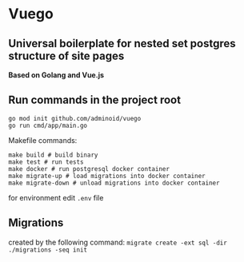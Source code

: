 # Vuego

## Universal boilerplate for nested set postgres structure of site pages

**Based on Golang and Vue.js**

## Run commands in the project root

```shell
go mod init github.com/adminoid/vuego
go run cmd/app/main.go
```

Makefile commands:
```shell
make build # build binary
make test # run tests
make docker # run postgresql docker container
make migrate-up # load migrations into docker container
make migrate-down # unload migrations into docker container
```

for environment edit `.env` file

## Migrations
created by the following command: `migrate create -ext sql -dir ./migrations -seq init`
